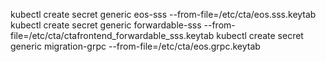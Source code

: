 kubectl create secret generic eos-sss --from-file=/etc/cta/eos.sss.keytab
kubectl create secret generic forwardable-sss --from-file=/etc/cta/ctafrontend_forwardable_sss.keytab
kubectl create secret generic migration-grpc --from-file=/etc/cta/eos.grpc.keytab
